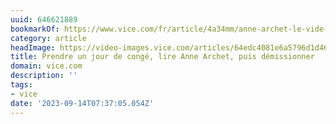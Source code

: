 ```yaml
---
uuid: 646621889
bookmarkOf: https://www.vice.com/fr/article/4a34mm/anne-archet-le-vide-mode-emploi
category: article
headImage: https://video-images.vice.com/articles/64edc4081e6a5796d1d46064/lede/1693303817358-adobestock354787305.jpeg?image-resize-opts=Y3JvcD0xeHc6MC44NDI3eGg7MHh3LDAuMDU5NHhoJnJlc2l6ZT0xMjAwOiomcmVzaXplPTEyMDA6Kg
title: Prendre un jour de congé, lire Anne Archet, puis démissionner
domain: vice.com
description: ''
tags:
- vice
date: '2023-09-14T07:37:05.054Z'
---
```



